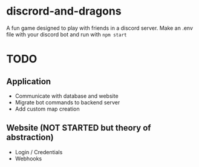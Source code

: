 # discrord-and-dragons
A fun game designed to play with friends in a discord server. Make an .env file with your discord bot and run with `npm start`

# TODO
## Application
- Communicate with database and website
- Migrate bot commands to backend server
- Add custom map creation

## Website (NOT STARTED but theory of abstraction)
- Login / Credentials
- Webhooks